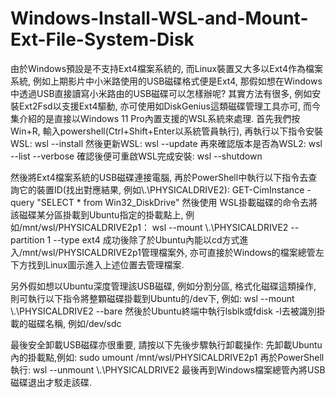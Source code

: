 # Windows-Install-WSL-and-Mount-Ext-File-System-Disk

由於Windows預設是不支持Ext4檔案系統的, 而Linux裝置又大多以Ext4作為檔案系統, 例如上期影片中小米路使用的USB磁碟格式便是Ext4,
那假如想在Windows中透過USB直接讀寫小米路由的USB磁碟可以怎樣辦呢? 其實方法有很多, 例如安裝Ext2Fsd以支援Ext4驅動, 
亦可使用如DiskGenius這類磁碟管理工具亦可, 而今集介紹的是直接以Windows 11 Pro內置支援的WSL系統來處理.
首先我們按Win+R, 輸入powershell(Ctrl+Shift+Enter以系統管員執行), 再執行以下指令安裝WSL:
wsl --install
然後更新WSL:
wsl --update
再來確認版本是否為WSL2:
wsl --list --verbose
確認後便可重啟WSL完成安裝:
wsl --shutdown

然後將Ext4檔案系統的USB磁碟連接電腦, 再於PowerShell中執行以下指令去查詢它的裝置ID(找出對應結果, 例如\\.\PHYSICALDRIVE2):
GET-CimInstance -query "SELECT * from Win32_DiskDrive"
然後使用 WSL掛載磁碟的命令去將該磁碟某分區掛載到Ubuntu指定的掛載點上, 例如/mnt/wsl/PHYSICALDRIVE2p1：
wsl --mount \\.\PHYSICALDRIVE2 --partition 1 --type ext4
成功後除了於Ubuntu內能以cd方式進入/mnt/wsl/PHYSICALDRIVE2p1管理檔案外, 亦可直接於Windows的檔案總管左下方找到Linux圖示進入上述位置去管理檔案.

另外假如想以Ubuntu深度管理該USB磁碟, 例如分割分區, 格式化磁碟這類操作, 則可執行以下指令將整顆磁碟掛載到Ubuntu的/dev下, 例如:
wsl --mount \\.\PHYSICALDRIVE2 --bare
然後於Ubuntu終端中執行lsblk或fdisk -l去被識別掛載的磁碟名稱, 例如/dev/sdc

最後安全卸載USB磁碟亦很重要, 請按以下先後步驟執行卸載操作:
先卸載Ubuntu內的掛載點,例如:
sudo umount /mnt/wsl/PHYSICALDRIVE2p1
再於PowerShell執行:
wsl --unmount \\.\PHYSICALDRIVE2
最後再到Windows檔案總管內將USB磁碟退出才駁走該碟.
